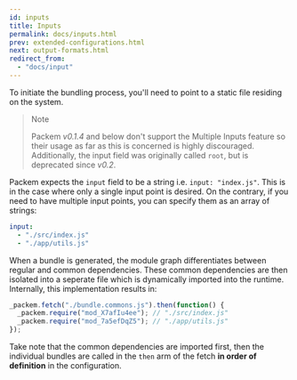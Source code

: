 ```yaml
---
id: inputs
title: Inputs
permalink: docs/inputs.html
prev: extended-configurations.html
next: output-formats.html
redirect_from:
  - "docs/input"
---
```


To initiate the bundling process, you'll need to point to a static file residing on the system.

> Note
>
> Packem *v0.1.4* and below don't support the Multiple Inputs feature so their usage as far as this is concerned is highly discouraged. Additionally, the input field was originally called `root`, but is deprecated since *v0.2*.

Packem expects the `input` field to be a string i.e. `input: "index.js"`. This is in the case where only a single input point is desired. On the contrary, if you need to have multiple input points, you can specify them as an array of strings:

```yaml
input:
  - "./src/index.js"
  - "./app/utils.js"
```

When a bundle is generated, the module graph differentiates between regular and common dependencies. These common dependencies are then isolated into a seperate file which is dynamically imported into the runtime. Internally, this implementation results in:

```js
_packem.fetch("./bundle.commons.js").then(function() {
  _packem.require("mod_X7afIu4ee"); // "./src/index.js"
  _packem.require("mod_7a5efDqZ5"); // "./app/utils.js"
});
```

Take note that the common dependencies are imported first, then the individual bundles are called in the `then` arm of the fetch **in order of definition** in the configuration.
